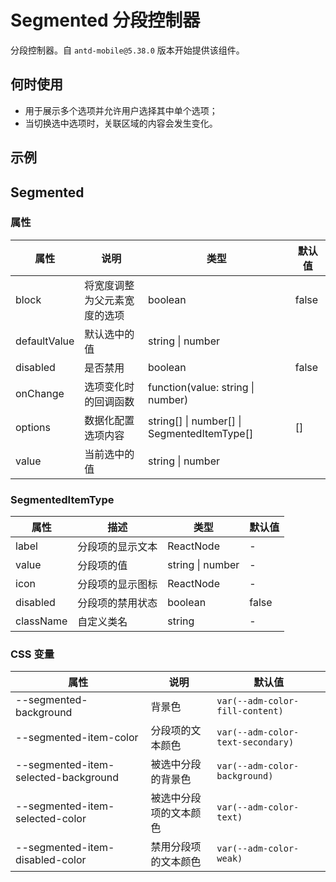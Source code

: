 # Segmented 分段控制器

分段控制器。自 `antd-mobile@5.38.0` 版本开始提供该组件。

## 何时使用

- 用于展示多个选项并允许用户选择其中单个选项；
- 当切换选中选项时，关联区域的内容会发生变化。

## 示例

<code src="./demos/demo1.tsx"></code>

## Segmented

### 属性

| 属性         | 说明                         | 类型                                           | 默认值 |
| ------------ | ---------------------------- | ---------------------------------------------- | ------ |
| block        | 将宽度调整为父元素宽度的选项 | boolean                                        | false  |
| defaultValue | 默认选中的值                 | string \| number                               |        |
| disabled     | 是否禁用                     | boolean                                        | false  |
| onChange     | 选项变化时的回调函数         | function(value: string \| number)              |        |
| options      | 数据化配置选项内容           | string\[] \| number\[] \| SegmentedItemType\[] | []     |
| value        | 当前选中的值                 | string \| number                               |        |

### SegmentedItemType

| 属性      | 描述             | 类型             | 默认值 |
| --------- | ---------------- | ---------------- | ------ |
| label     | 分段项的显示文本 | ReactNode        | -      |
| value     | 分段项的值       | string \| number | -      |
| icon      | 分段项的显示图标 | ReactNode        | -      |
| disabled  | 分段项的禁用状态 | boolean          | false  |
| className | 自定义类名       | string           | -      |

### CSS 变量

| 属性                                 | 说明                   | 默认值                            |
| ------------------------------------ | ---------------------- | --------------------------------- |
| --segmented-background               | 背景色                 | `var(--adm-color-fill-content)`   |
| --segmented-item-color               | 分段项的文本颜色       | `var(--adm-color-text-secondary)` |
| --segmented-item-selected-background | 被选中分段的背景色     | `var(--adm-color-background)`     |
| --segmented-item-selected-color      | 被选中分段项的文本颜色 | `var(--adm-color-text)`           |
| --segmented-item-disabled-color      | 禁用分段项的文本颜色   | `var(--adm-color-weak)`           |
